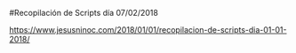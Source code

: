 #Recopilación de Scripts día 07/02/2018

https://www.jesusninoc.com/2018/01/01/recopilacion-de-scripts-dia-01-01-2018/

